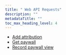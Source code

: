 ```yaml
---
title: " Web API Requests"
description: ""
metadataTitle: ""
toc_max_heading_level: 4
---
```


- [Add attribution](web-api-add-attribution)
- [Get paywall](web-api-get-paywall)
- [Record paywall view](web-api-record-paywall-view)
